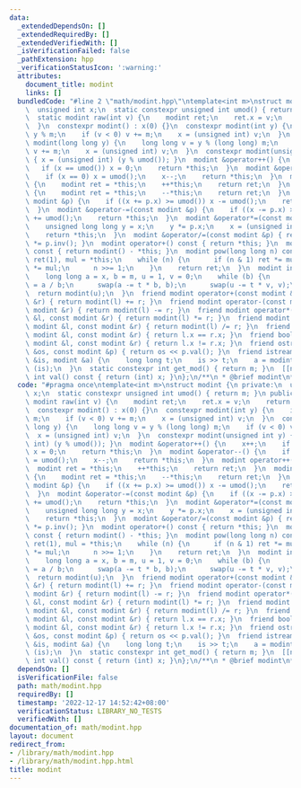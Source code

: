 ```yaml
---
data:
  _extendedDependsOn: []
  _extendedRequiredBy: []
  _extendedVerifiedWith: []
  _isVerificationFailed: false
  _pathExtension: hpp
  _verificationStatusIcon: ':warning:'
  attributes:
    document_title: modint
    links: []
  bundledCode: "#line 2 \"math/modint.hpp\"\ntemplate<int m>\nstruct modint {\n private:\n\
    \  unsigned int x;\n  static constexpr unsigned int umod() { return m; }\n public:\n\
    \  static modint raw(int v) {\n    modint ret;\n    ret.x = v;\n    return ret;\n\
    \  }\n  constexpr modint() : x(0) {}\n  constexpr modint(int y) {\n    int v =\
    \ y % m;\n    if (v < 0) v += m;\n    x = (unsigned int) v;\n  }\n  constexpr\
    \ modint(long long y) {\n    long long v = y % (long long) m;\n    if (v < 0)\
    \ v += m;\n    x = (unsigned int) v;\n  }\n  constexpr modint(unsigned int y)\
    \ { x = (unsigned int) (y % umod()); }\n  modint &operator++() {\n    x++;\n \
    \   if (x == umod()) x = 0;\n    return *this;\n  }\n  modint &operator--() {\n\
    \    if (x == 0) x = umod();\n    x--;\n    return *this;\n  }\n  modint operator++(int)\
    \ {\n    modint ret = *this;\n    ++*this;\n    return ret;\n  }\n  modint operator--(int)\
    \ {\n    modint ret = *this;\n    --*this;\n    return ret;\n  }\n  modint &operator+=(const\
    \ modint &p) {\n    if ((x += p.x) >= umod()) x -= umod();\n    return *this;\n\
    \  }\n  modint &operator-=(const modint &p) {\n    if ((x -= p.x) >= umod()) x\
    \ += umod();\n    return *this;\n  }\n  modint &operator*=(const modint &p) {\n\
    \    unsigned long long y = x;\n    y *= p.x;\n    x = (unsigned int) (y % umod());\n\
    \    return *this;\n  }\n  modint &operator/=(const modint &p) { return *this\
    \ *= p.inv(); }\n  modint operator+() const { return *this; }\n  modint operator-()\
    \ const { return modint() - *this; }\n  modint pow(long long n) const {\n    modint\
    \ ret(1), mul = *this;\n    while (n) {\n      if (n & 1) ret *= mul;\n      mul\
    \ *= mul;\n      n >>= 1;\n    }\n    return ret;\n  }\n  modint inv() const {\n\
    \    long long a = x, b = m, u = 1, v = 0;\n    while (b) {\n      long long t\
    \ = a / b;\n      swap(a -= t * b, b);\n      swap(u -= t * v, v);\n    }\n  \
    \  return modint(u);\n  }\n  friend modint operator+(const modint &l, const modint\
    \ &r) { return modint(l) += r; }\n  friend modint operator-(const modint &l, const\
    \ modint &r) { return modint(l) -= r; }\n  friend modint operator*(const modint\
    \ &l, const modint &r) { return modint(l) *= r; }\n  friend modint operator/(const\
    \ modint &l, const modint &r) { return modint(l) /= r; }\n  friend bool operator==(const\
    \ modint &l, const modint &r) { return l.x == r.x; }\n  friend bool operator!=(const\
    \ modint &l, const modint &r) { return l.x != r.x; }\n  friend ostream &operator<<(ostream\
    \ &os, const modint &p) { return os << p.val(); }\n  friend istream &operator>>(istream\
    \ &is, modint &a) {\n    long long t;\n    is >> t;\n    a = modint(t);\n    return\
    \ (is);\n  }\n  static constexpr int get_mod() { return m; }\n  [[nodiscard]]\
    \ int val() const { return (int) x; }\n};\n/**\n * @brief modint\n*/\n"
  code: "#pragma once\ntemplate<int m>\nstruct modint {\n private:\n  unsigned int\
    \ x;\n  static constexpr unsigned int umod() { return m; }\n public:\n  static\
    \ modint raw(int v) {\n    modint ret;\n    ret.x = v;\n    return ret;\n  }\n\
    \  constexpr modint() : x(0) {}\n  constexpr modint(int y) {\n    int v = y %\
    \ m;\n    if (v < 0) v += m;\n    x = (unsigned int) v;\n  }\n  constexpr modint(long\
    \ long y) {\n    long long v = y % (long long) m;\n    if (v < 0) v += m;\n  \
    \  x = (unsigned int) v;\n  }\n  constexpr modint(unsigned int y) { x = (unsigned\
    \ int) (y % umod()); }\n  modint &operator++() {\n    x++;\n    if (x == umod())\
    \ x = 0;\n    return *this;\n  }\n  modint &operator--() {\n    if (x == 0) x\
    \ = umod();\n    x--;\n    return *this;\n  }\n  modint operator++(int) {\n  \
    \  modint ret = *this;\n    ++*this;\n    return ret;\n  }\n  modint operator--(int)\
    \ {\n    modint ret = *this;\n    --*this;\n    return ret;\n  }\n  modint &operator+=(const\
    \ modint &p) {\n    if ((x += p.x) >= umod()) x -= umod();\n    return *this;\n\
    \  }\n  modint &operator-=(const modint &p) {\n    if ((x -= p.x) >= umod()) x\
    \ += umod();\n    return *this;\n  }\n  modint &operator*=(const modint &p) {\n\
    \    unsigned long long y = x;\n    y *= p.x;\n    x = (unsigned int) (y % umod());\n\
    \    return *this;\n  }\n  modint &operator/=(const modint &p) { return *this\
    \ *= p.inv(); }\n  modint operator+() const { return *this; }\n  modint operator-()\
    \ const { return modint() - *this; }\n  modint pow(long long n) const {\n    modint\
    \ ret(1), mul = *this;\n    while (n) {\n      if (n & 1) ret *= mul;\n      mul\
    \ *= mul;\n      n >>= 1;\n    }\n    return ret;\n  }\n  modint inv() const {\n\
    \    long long a = x, b = m, u = 1, v = 0;\n    while (b) {\n      long long t\
    \ = a / b;\n      swap(a -= t * b, b);\n      swap(u -= t * v, v);\n    }\n  \
    \  return modint(u);\n  }\n  friend modint operator+(const modint &l, const modint\
    \ &r) { return modint(l) += r; }\n  friend modint operator-(const modint &l, const\
    \ modint &r) { return modint(l) -= r; }\n  friend modint operator*(const modint\
    \ &l, const modint &r) { return modint(l) *= r; }\n  friend modint operator/(const\
    \ modint &l, const modint &r) { return modint(l) /= r; }\n  friend bool operator==(const\
    \ modint &l, const modint &r) { return l.x == r.x; }\n  friend bool operator!=(const\
    \ modint &l, const modint &r) { return l.x != r.x; }\n  friend ostream &operator<<(ostream\
    \ &os, const modint &p) { return os << p.val(); }\n  friend istream &operator>>(istream\
    \ &is, modint &a) {\n    long long t;\n    is >> t;\n    a = modint(t);\n    return\
    \ (is);\n  }\n  static constexpr int get_mod() { return m; }\n  [[nodiscard]]\
    \ int val() const { return (int) x; }\n};\n/**\n * @brief modint\n*/"
  dependsOn: []
  isVerificationFile: false
  path: math/modint.hpp
  requiredBy: []
  timestamp: '2022-12-17 14:52:42+08:00'
  verificationStatus: LIBRARY_NO_TESTS
  verifiedWith: []
documentation_of: math/modint.hpp
layout: document
redirect_from:
- /library/math/modint.hpp
- /library/math/modint.hpp.html
title: modint
---
```

